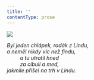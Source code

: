 ```yaml
---
title: ''
contentType: prose
---
```


![](../Images/012.jpg)

_Byl jeden chlápek, rodák z Lindu,  
a neměl nikdy víc než findu,  
         a tu utratil hned  
         za cibuli a med,  
jakmile přišel na trh v Lindu._
